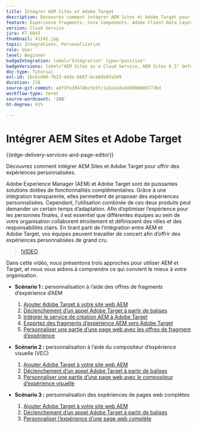 ```yaml
---
title: Intégrer AEM Sites et Adobe Target
description: Découvrez comment intégrer AEM Sites et Adobe Target pour offrir des expériences personnalisées.
feature: Experience Fragments, Core Components, Adobe Client Data Layer
version: Cloud Service
jira: KT-6043
thumbnail: 41241.jpg
topic: Integrations, Personalization
role: User
level: Beginner
badgeIntegration: label="Intégration" type="positive"
badgeVersions: label="AEM Sites as a Cloud Service, AEM Sites 6.5" before-title="false"
doc-type: Tutorial
exl-id: 2bc6cd90-7b23-4dde-bb07-bca0de9fa509
duration: 278
source-git-commit: adf3fe30474bcfe5fc1a1e2a8a3d49060067726d
workflow-type: tm+mt
source-wordcount: '260'
ht-degree: 91%

---
```


# Intégrer AEM Sites et Adobe Target

{{edge-delivery-services-and-page-editor}}

Découvrez comment intégrer AEM Sites et Adobe Target pour offrir des expériences personnalisées.

Adobe Experience Manager (AEM) et Adobe Target sont de puissantes solutions dotées de fonctionnalités complémentaires. Grâce à une intégration transparente, elles permettent de proposer des expériences personnalisées. Cependant, l’utilisation combinée de ces deux produits peut demander un certain temps d’adaptation. Afin d’optimiser l’expérience pour les personnes finales, il est essentiel que différentes équipes au sein de votre organisation collaborent étroitement et définissent des rôles et des responsabilités clairs. En tirant parti de l’intégration entre AEM et Adobe Target, vos équipes peuvent travailler de concert afin d’offrir des expériences personnalisées de grand cru.

>[!VIDEO](https://video.tv.adobe.com/v/41241?quality=12&learn=on)

Dans cette vidéo, nous présentons trois approches pour utiliser AEM et Target, et nous vous aidons à comprendre ce qui convient le mieux à votre organisation.

* __Scénario 1 :__ personnalisation à l’aide des offres de fragments d’expérience d’AEM

   1. [Ajouter Adobe Target à votre site web AEM](./add-target-launch-extension.md)
   1. [Déclenchement d’un appel Adobe Target à partir de balises](./load-and-fire-target.md)
   1. [Intégrer le service de création AEM à Adobe Target](./setup-aem-target-cloud-service.md)
   1. [Exportez des fragments d’expérience AEM vers Adobe Target](./export-experience-fragment-target.md)
   1. [Personnaliser une partie d’une page web avec les offres de fragment d’expérience](./create-target-activity.md)

* __Scénario 2 :__ personnalisation à l’aide du compositeur d’expérience visuelle (VEC)

   1. [Ajouter Adobe Target à votre site web AEM](./add-target-launch-extension.md)
   1. [Déclenchement d’un appel Adobe Target à partir de balises](./load-and-fire-target.md)
   1. [Personnaliser une partie d’une page web avec le compositeur d’expérience visuelle](./personalization-using-vec.md)

* __Scénario 3 :__ personnalisation des expériences de pages web complètes

   1. [Ajouter Adobe Target à votre site web AEM](./add-target-launch-extension.md)
   1. [Déclenchement d’un appel Adobe Target à partir de balises](./load-and-fire-target.md)
   1. [Personnaliser l’expérience d’une page web complète](./personalization-web-page.md)
